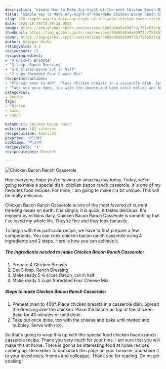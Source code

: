 ```yaml
---
description: "Simple Way to Make Any-night-of-the-week Chicken Bacon Ranch Casserole"
title: "Simple Way to Make Any-night-of-the-week Chicken Bacon Ranch Casserole"
slug: 226-simple-way-to-make-any-night-of-the-week-chicken-bacon-ranch-casserole
date: 2021-10-25T18:48:28.054Z
image: https://img-global.cpcdn.com/recipes/58e9b68a9a60073d/751x532cq70/chicken-bacon-ranch-casserole-recipe-main-photo.jpg
thumbnail: https://img-global.cpcdn.com/recipes/58e9b68a9a60073d/751x532cq70/chicken-bacon-ranch-casserole-recipe-main-photo.jpg
cover: https://img-global.cpcdn.com/recipes/58e9b68a9a60073d/751x532cq70/chicken-bacon-ranch-casserole-recipe-main-photo.jpg
author: Georgie Hicks
ratingvalue: 4.2
reviewcount: 13
recipeingredient:
- "4 Chicken Breasts"
- "3 tbsp. Ranch Dressing"
- "5-6 slices Bacon cut in half"
- "2 cups Shredded Four Cheese Mix"
recipeinstructions:
- "Preheat oven to 400°. Place chicken breasts in a casserole dish. Spread the dressing over the chicken. Place the bacon on top of the chicken. Bake for 40 minutes or until done."
- "Take out once done, top with the cheese and bake until melted and bubbley. Serve with rice."
categories:
- Recipe
tags:
- chicken
- bacon
- ranch

katakunci: chicken bacon ranch 
nutrition: 102 calories
recipecuisine: American
preptime: "PT29M"
cooktime: "PT37M"
recipeyield: "1"
recipecategory: Dessert

---
```



![Chicken Bacon Ranch Casserole](https://img-global.cpcdn.com/recipes/58e9b68a9a60073d/751x532cq70/chicken-bacon-ranch-casserole-recipe-main-photo.jpg)

Hey everyone, hope you're having an amazing day today. Today, we're going to make a special dish, chicken bacon ranch casserole. It is one of my favorites food recipes. For mine, I am going to make it a bit unique. This will be really delicious.

Chicken Bacon Ranch Casserole is one of the most favored of current trending meals on earth. It is simple, it is quick, it tastes delicious. It's enjoyed by millions daily. Chicken Bacon Ranch Casserole is something that I've loved my whole life. They're fine and they look fantastic.




To begin with this particular recipe, we have to first prepare a few components. You can cook chicken bacon ranch casserole using 4 ingredients and 2 steps. Here is how you can achieve it.

<!--inarticleads1-->

##### The ingredients needed to make Chicken Bacon Ranch Casserole:

1. Prepare 4 Chicken Breasts
1. Get 3 tbsp. Ranch Dressing
1. Make ready 5-6 slices Bacon, cut in half
1. Make ready 2 cups Shredded Four Cheese Mix




<!--inarticleads2-->

##### Steps to make Chicken Bacon Ranch Casserole:

1. Preheat oven to 400°. Place chicken breasts in a casserole dish. Spread the dressing over the chicken. Place the bacon on top of the chicken. Bake for 40 minutes or until done.
1. Take out once done, top with the cheese and bake until melted and bubbley. Serve with rice.




So that's going to wrap this up with this special food chicken bacon ranch casserole recipe. Thank you very much for your time. I am sure that you will make this at home. There is gonna be interesting food at home recipes coming up. Remember to bookmark this page on your browser, and share it to your loved ones, friends and colleague. Thank you for reading. Go on get cooking!
